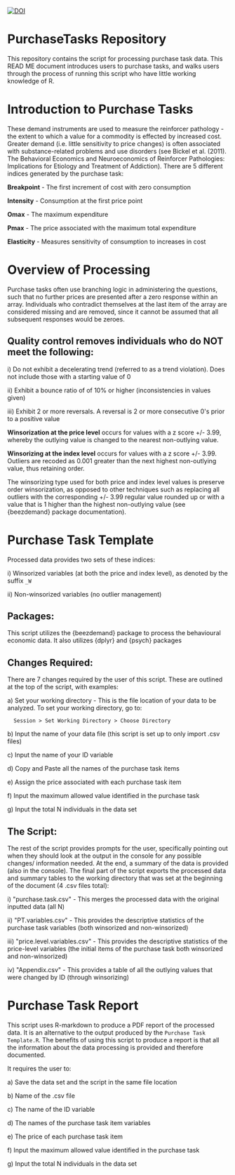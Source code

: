 [![DOI](https://zenodo.org/badge/305256955.svg)](https://zenodo.org/badge/latestdoi/305256955)

# PurchaseTasks Repository 
This repository contains the script for processing purchase task data. This READ ME document introduces users to purchase tasks, and walks users through the process of running this script who have little working knowledge of R.

# Introduction to Purchase Tasks

These demand instruments are used to measure the reinforcer pathology - the extent to which a value for a commodity is effected by increased cost. Greater demand (i.e. little sensitivity to price changes) is often associated with substance-related problems and use disorders (see Bickel et al. (2011). The Behavioral Economics and Neuroeconomics of Reinforcer Pathologies: Implications for Etiology and Treatment of Addiction). There are 5 different indices generated by the purchase task:

**Breakpoint** - The first increment of cost with zero consumption

**Intensity** - Consumption at the first price point

**Omax** - The maximum expenditure

**Pmax** - The price associated with the maximum total expenditure

**Elasticity** - Measures sensitivity of consumption to increases in cost


# Overview of Processing

Purchase tasks often use branching logic in administering the questions, such that no further prices are presented after a zero response within an array. Individuals who contradict themselves at the last item of the array are considered missing and are removed, since it cannot be assumed that all subsequent responses would be zeroes.

## Quality control removes individuals who do NOT meet the following:

i) Do not exhibit a decelerating trend (referred to as a trend violation). Does not include those with a starting value of 0

ii) Exhibit a bounce ratio of of 10% or higher (inconsistencies in values given)

iii) Exhibit 2 or more reversals. A reversal is 2 or more consecutive 0's prior to a positive value


**Winsorization at the price level** occurs for values with a z score +/- 3.99, whereby the outlying value is changed to the nearest non-outlying value.

**Winsorizing at the index level** occurs for values with a z score +/- 3.99. Outliers are recoded as 0.001 greater than the next highest non-outlying value, thus retaining order.

The winsorizing type used for both price and index level values is preserve order winsorization, as opposed to other techniques such as replacing all outliers with the corresponding +/- 3.99 regular value rounded up or with a value that is 1 higher than the highest non-outlying value (see {beezdemand} package documentation).

# Purchase Task Template

Processed data provides two sets of these indices:

i) Winsorized variables (at both the price and index level), as denoted by the suffix `_W`

ii) Non-winsorized variables (no outlier management)


## Packages:

This script utilizes the {beezdemand} package to process the behavioural economic data. It also utilizes {dplyr} and {psych} packages

## Changes Required:

There are 7 changes required by the user of this script. These are outlined at the top of the script, with examples:

a) Set your working directory - This is the file location of your data to be analyzed. To set your working directory, go to:

      Session > Set Working Directory > Choose Directory
 
b) Input the name of your data file (this script is set up to only import .csv files)

c) Input the name of your ID variable

d) Copy and Paste all the names of the purchase task items

e) Assign the price associated with each purchase task item

f) Input the maximum allowed value identified in the purchase task

g) Input the total N individuals in the data set


## The Script:

The rest of the script provides prompts for the user, specifically pointing out when they should look at the output in the console for any possible changes/ information needed. At the end, a summary of the data is provided (also in the console). The final part of the script exports the processed data and summary tables to the working directory that was set at the beginning of the document (4 .csv files total):

i) "purchase.task.csv" - This merges the processed data with the original inputted data (all N)

ii) "PT.variables.csv" - This provides the descriptive statistics of the purchase task variables (both winsorized and non-winsorized)

iii) "price.level.variables.csv" - This provides the descriptive statistics of the price-level variables (the initial items of the purchase task both winsorized and non-winsorized)

iv) "Appendix.csv" - This provides a table of all the outlying values that were changed by ID (through winsorizing)

# Purchase Task Report

This script uses R-markdown to produce a PDF report of the processed data. It is an alternative to the output produced by the `Purchase Task Template.R`. The benefits of using this script to produce a report is that all the information about the data processing is provided and therefore documented.

It requires the user to:

a) Save the data set and the script in the same file location

b) Name of the .csv file

c) The name of the ID variable

d) The names of the purchase task item variables

e) The price of each purchase task item

f) Input the maximum allowed value identified in the purchase task

g) Input the total N individuals in the data set
